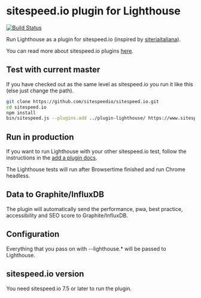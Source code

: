 # sitespeed.io plugin for Lighthouse
[![Build Status](https://travis-ci.org/sitespeedio/plugin-lighthouse.svg?branch=master)](https://travis-ci.org/sitespeedio/plugin-lighthouse)

Run Lighthouse as a plugin for sitespeed.io (inspired by [siteriaitaliana](https://github.com/siteriaitaliana/plugin-lighthouse)).

You can read more about sitespeed.io plugins [here](https://www.sitespeed.io/documentation/sitespeed.io/plugins/).

## Test with current master

If you have checked out as the same level as sitespeed.io you run it like this (else just change the path).

```bash
git clone https://github.com/sitespeedio/sitespeed.io.git
cd sitespeed.io
npm install
bin/sitespeed.js --plugins.add ../plugin-lighthouse/ https://www.sitespeed.io/ -n 1
```

## Run in production
If you want to run Lighthouse with your other sitespeed.io test, follow the instructions in the [add a plugin docs](https://www.sitespeed.io/documentation/sitespeed.io/plugins/#add-a-plugin).

The Lighthouse tests will run after Browsertime finished and run Chrome headless.

## Data to Graphite/InfluxDB
The plugin will automatically send the performance, pwa, best practice, accessibility and SEO score to Graphite/InfluxDB.

## Configuration
Everything that you pass on with --lighthouse.* will be passed to Lighthouse.

## sitespeed.io version
You need sitespeed.io 7.5 or later to run the plugin.